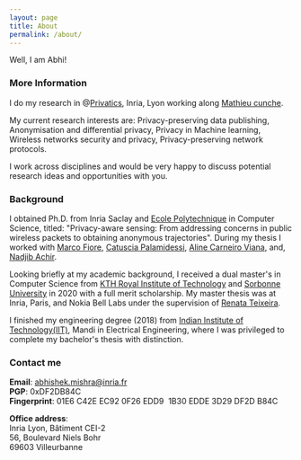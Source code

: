 ```yaml
---
layout: page
title: About
permalink: /about/
---
```


Well, I am Abhi!

### More Information

I do my research in @[Privatics](https://team.inria.fr/privatics/), Inria, Lyon working along [Mathieu cunche](http://perso.citi-lab.fr/mcunche/index.html). 

My current research interests are: Privacy-preserving data publishing, Anonymisation and differential privacy, Privacy in Machine learning, Wireless networks security and privacy, Privacy-preserving network protocols. 

I work across disciplines and would be very happy to discuss potential research ideas and opportunities with you. 

### Background

I obtained Ph.D. from Inria Saclay and [Ecole Polytechnique](https://www.polytechnique.edu/) in Computer Science, titled: "Privacy-aware sensing: From addressing concerns in public wireless packets to obtaining anonymous trajectories". During my thesis I worked with [Marco Fiore](https://networks.imdea.org/team/imdea-networks-team/people/marco-fiore/), [Catuscia Palamidessi](https://www.lix.polytechnique.fr/~catuscia/), [Aline Carneiro Viana](https://pages.saclay.inria.fr/aline.viana/), and, [Nadjib Achir](https://sites.google.com/view/nadjib-achir/home).

Looking briefly at my academic background, I received a dual master's in Computer Science from [KTH Royal Institute of Technology](https://www.kth.se/en) and [Sorbonne University](https://www.sorbonne-universite.fr/en) in 2020 with a full merit scholarship. My master thesis was at Inria, Paris, and Nokia Bell Labs under the supervision of [Renata Teixeira](https://who.rocq.inria.fr/Renata.Teixeira/). 

I finished my engineering degree (2018) from [Indian Institute of Technology(IIT)](https://en.wikipedia.org/wiki/Indian_Institutes_of_Technology), Mandi in Electrical Engineering, where I was privileged to complete my bachelor's thesis with distinction.

### Contact me
**Email**: [abhishek.mishra@inria.fr](mailto:abhishek.mishra@inria.fr) <br> 
**PGP**: 0xDF2DB84C <br>
**Fingerprint**: 01E6 C42E EC92 0F26 EDD9  1B30 EDDE 3D29 DF2D B84C

**Office address**: <br> 
Inria Lyon, Bâtiment CEI-2 <br> 
56, Boulevard Niels Bohr <br> 
69603 Villeurbanne <br> 
